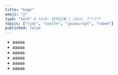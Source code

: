 ```yaml
---
title: "hoge"
emoji: "🌟"
type: "tech" # tech: 技術記事 / idea: アイデア
topics: ["riot", "svelte", "javascript", "rabee"]
published: false
---
```

- aaaaa
- aaaaa
- aaaaa
- aaaaa
- aaaaa
- aaaaa
